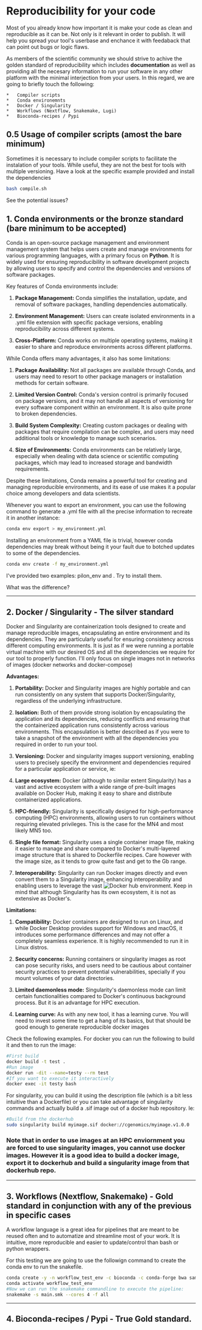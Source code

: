 # Reproducibility for your code

Most of you already know how important it is make your code as clean and reproducible as it can be. Not only is it relevant in order to publish. It will help you spread your tool's userbase and enchance it with feedaback that can point out bugs or logic flaws.

As members of the scientific community we should strive to achive the golden standard of reproducibility which includes **documentation** as well as providing all the necesary information to run your software in any other platform with the minimal interjection from your users. In this regard, we are going to briefly touch the following:

    *   Compiler scripts
    *   Conda environemnts
    *   Docker / Singularity
    *   Workflows (Nextflow, Snakemake, Lugi)
    *   Bioconda-recipes / Pypi

## 0.5 Usage of compiler scripts (amost the bare minimum)

Sometimes it is necessary to include compiler scripts to facilitate the instalation of your tools. While useful, they are not the best for tools with multiple versioning. Have a look at the specific example provided and install the dependencies

```bash
bash compile.sh
```
See the potential issues?

## 1. Conda environments or the bronze standard (bare minimum to be accepted)

Conda is an open-source package management and environment management system that helps users create and manage environments for various programming languages, with a primary focus on **Python**. It is widely used for ensuring reproducibility in software development projects by allowing users to specify and control the dependencies and versions of software packages.

Key features of Conda environments include:

1.  **Package Management:** Conda simplifies the installation, update, and removal of software packages, handling dependencies automatically.

2.   **Environment Management:** Users can create isolated environments in a .yml file extension with specific package versions, enabling reproducibility across different systems.

3.   **Cross-Platform:** Conda works on multiple operating systems, making it easier to share and reproduce environments across different platforms.


While Conda offers many advantages, it also has some limitations:

1.  **Package Availability:** Not all packages are available through Conda, and users may need to resort to other package managers or installation methods for certain software.

2.  **Limited Version Control:** Conda's version control is primarily focused on package versions, and it may not handle all aspects of versioning for every software component within an environment. It is also quite prone to broken dependencies.

3.  **Build System Complexity:** Creating custom packages or dealing with packages that require compilation can be complex, and users may need additional tools or knowledge to manage such scenarios.

4.  **Size of Environments:** Conda environments can be relatively large, especially when dealing with data science or scientific computing packages, which may lead to increased storage and bandwidth requirements.

Despite these limitations, Conda remains a powerful tool for creating and managing reproducible environments, and its ease of use makes it a popular choice among developers and data scientists.

Whenever you want to export an environment, you can use the following command to generate a .yml file with all the precise information to recreate it in another instance:

```bash
conda env export > my_environment.yml
```

Installing an environment from a YAML file is trivial, however conda dependencies may break without being it your fault due to botched updates to some of the dependencies.

```bash
conda env create -f my_environment.yml
```

I've provided two examples: pilon_env and . Try to install them.


What was the difference?


---

## 2. Docker / Singularity - The silver standard

Docker and Singularity are containerization tools designed to create and manage reproducible images, encapsulating an entire environment and its dependencies. They are particularly useful for ensuring consistency across different computing environments. It is just as if we were running a portable virtual machine with our desired OS and all the dependencies we require for our tool to properly function. I'll only focus on single images not in networks of images (docker networks and docker-compose)

**Advantages:**

1. **Portability:** Docker and Singularity images are highly portable and can run consistently on any system that supports Docker/Singularity, regardless of the underlying infrastructure.

2. **Isolation:** Both of them provide strong isolation by encapsulating the application and its dependencies, reducing conflicts and ensuring that the containerized application runs consistently across various environments. This encapsulation is better described as if you were to take a snapshot of the environment with all the dependencies you required in order to run your tool.

3. **Versioning:** Docker and singularity images support versioning, enabling users to precisely specify the environment and dependencies required for a particular application or service, ie: 

4. **Large ecosystem:** Docker (although to similar extent Singularity) has a vast and active ecosystem with a wide range of pre-built images available on Docker Hub, making it easy to share and distribute containerized applications.

5. **HPC-friendly:** Singularity is specifically designed for high-performance computing (HPC) environments, allowing users to run containers without requiring elevated privileges. This is the case for the MN4 and most likely MN5 too.

6. **Single file format:** Singularity uses a single container image file, making it easier to manage and share compared to Docker's multi-layered image structure that is shared to Dockerfile recipes. Care however with the image size, as it tends to grow quite fast and get to the Gb range.

7. **Interoperability:** Singularity can run Docker images directly and even convert them to a Singularity image, enhancing interoperability and enabling users to leverage the vast ![Docker hub environment](https://hub.docker.com/repositories/cgenomics). Keep in mind that although Singularity has its own ecosystem, it is not as extensive as Docker's.

**Limitations:**

1. **Compatibility:** Docker containers are designed to run on Linux, and while Docker Desktop provides support for Windows and macOS, it introduces some performance differences and may not offer a completely seamless experience. It is highly recommended to run it in Linux distros.

2. **Security concerns:** Running containers or singularity images as root can pose security risks, and users need to be cautious about container security practices to prevent potential vulnerabilities, specially if you mount volumes of your data directories.

3. **Limited daemonless mode:** Singularity's daemonless mode can limit certain functionalities compared to Docker's continuous background process. But it is an advantage for HPC execution.

4. **Learning curve:** As with any new tool, it has a learning curve. You will need to invest some time to get a hang of its basics, but that should be good enough to generate reproducible docker images

Check the following examples. For docker you can run the following to build it and then to run the image:

```bash
#First build
docker build -t test .
#Run image
docker run -dit --name=testy --rm test
#If you want to execute it interactively
docker exec -it testy bash
```

For singularity, you can build it using the description file (which is a bit less intuitive than a Dockerfile) or you can take advantage of singularity commands and actually build a .sif image out of a docker hub repository. Ie: 


```bash
#Build from the dockerhub
sudo singularity build myimage.sif docker://cgenomics/myimage.v1.0.0
```

### Note that in order to use images at an HPC enviornment you are forced to use singularity images, you cannot use docker images. However it is a good idea to build a docker image, export it to dockerhub and build a singularity image from that dockerhub repo.

---

## 3. Workflows (Nextflow, Snakemake) - Gold standard in conjunction with any of the previous in specific cases

A workflow language is a great idea for pipelines that are meant to be reused often and to automatize and streamline most of your work. It is intuitive, more reproducible and easier to update/control than bash or python wrappers. 

For this testing we are going to use the followign command to create the conda env to run the snakefile.

```bash
conda create -y -n workflow_test_env -c bioconda -c conda-forge bwa samtools snakemake
conda activate workflow_test_env
#Now we can run the snakemake commandline to execute the pipeline:
snakemake -s main.smk --cores 4 -f all

```

---

## 4. Bioconda-recipes / Pypi - True Gold standard.

